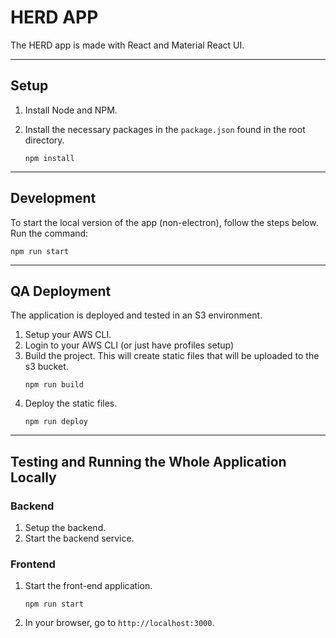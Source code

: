 # HERD APP

The HERD app is made with React and Material React UI.

---

## Setup

1. Install Node and NPM.
1. Install the necessary packages in the `package.json` found in the root directory.

    ```
    npm install
    ```

---

## Development

To start the local version of the app (non-electron), follow the steps below. Run the command:

```
npm run start
```

---

## QA Deployment

The application is deployed and tested in an S3 environment.

1. Setup your AWS CLI.
1. Login to your AWS CLI (or just have profiles setup)
1. Build the project. This will create static files that will be uploaded to the s3 bucket.
    ```
    npm run build
    ```
1. Deploy the static files.
    ```
    npm run deploy
    ```

---

## Testing and Running the Whole Application Locally

### Backend

1. Setup the backend.
1. Start the backend service.

### Frontend

1. Start the front-end application.
    ```
    npm run start
    ```
1. In your browser, go to `http://localhost:3000`.
